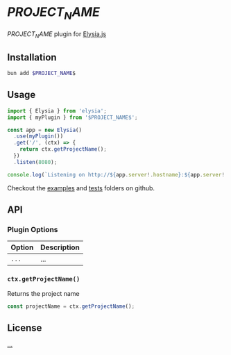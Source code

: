 # $PROJECT_NAME$

$PROJECT_NAME$ plugin for [Elysia.js](https://elysiajs.com)

## Installation

```bash
bun add $PROJECT_NAME$
```

## Usage

```ts
import { Elysia } from 'elysia';
import { myPlugin } from '$PROJECT_NAME$';

const app = new Elysia()
  .use(myPlugin())
  .get('/', (ctx) => {
    return ctx.getProjectName();
  })
  .listen(8080);

console.log(`Listening on http://${app.server!.hostname}:${app.server!.port}`);
```

Checkout the [examples](./examples) and [tests](./tests) folders on github.

## API

### Plugin Options

| Option | Description |
| ------ | ----------- |
| `...`  | ...         |

### `ctx.getProjectName()`

Returns the project name

```js
const projectName = ctx.getProjectName();
```

## License

[...](LICENSE)

